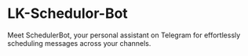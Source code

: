 # LK-Schedulor-Bot
 Meet SchedulerBot, your personal assistant on Telegram for effortlessly scheduling messages across your channels.
